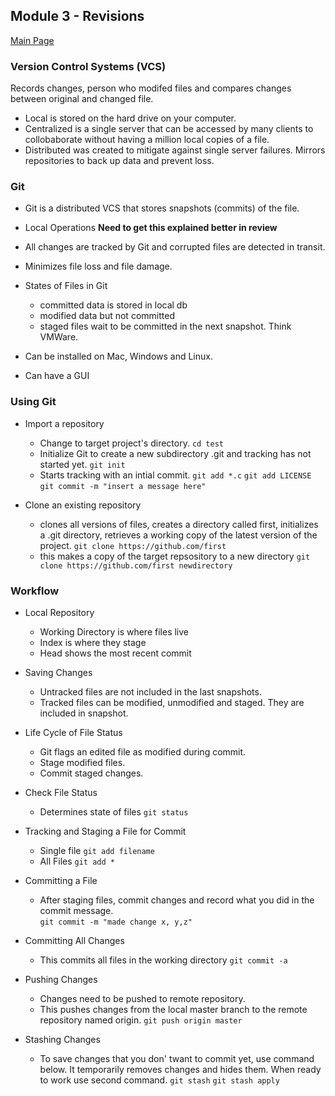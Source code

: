 ## Module 3 - Revisions
[Main Page](README.md)

### Version Control Systems (VCS)

Records changes, person who modifed files and compares changes between original and changed file. 
- Local is stored on the hard drive on your computer. 
- Centralized is a single server that can be accessed by many clients to collobaborate without having a million local copies of a file. 
- Distributed was created to mitigate against single server failures. Mirrors repositories to back up data and prevent loss. 

### Git

- Git is a distributed VCS that stores snapshots (commits) of the file.

- Local Operations **Need to get this explained better in review**

- All changes are tracked by Git and corrupted files are detected in transit.

-  Minimizes file loss and file damage.

- States of Files in Git
  - committed data is stored in local db
  - modified data but not committed
  - staged files wait to be committed in the next snapshot. Think VMWare.

- Can be installed on Mac, Windows and Linux.
- Can have a GUI

### Using Git

- Import a repository 
  - Change to target project's directory.
    ```cd test```
  - Initialize Git to create a new subdirectory .git and tracking has not started yet.
    ```git init```
  - Starts tracking with an intial commit.
    ```git add *.c```
    ```git add LICENSE```
    ```git commit -m "insert a message here"```

- Clone an existing repository
  - clones all versions of files, creates a directory called first, initializes a .git directory, retrieves a working copy of the latest version of the project.
    ```git clone https://github.com/first```
  - this makes a copy of the target repsository to a new directory
    ```git clone https://github.com/first newdirectory```

### Workflow
- Local Repository 
  - Working Directory is where files live
  - Index is where they stage
  - Head shows the most recent commit

- Saving Changes
  - Untracked files are not included in the last snapshots.
  - Tracked files can be modified, unmodified and staged. They are included in snapshot.

- Life Cycle of File Status
  - Git flags an edited file as modified during commit.
  - Stage modified files.
  - Commit staged changes.

- Check File Status
  - Determines state of files
    ```git status```

- Tracking and Staging a File for Commit
  - Single file
    ```git add filename```
  - All Files
    ```git add *```

- Committing a File
  - After staging files, commit changes and record what you did in the commit message.    
    ```git commit -m "made change x, y,z"```

- Committing All Changes
  - This commits all files in the working directory
    ```git commit -a```

- Pushing Changes
  - Changes need to be pushed to remote repository. 
  - This pushes changes from the local master branch to the remote repository named origin.
    ```git push origin master```

- Stashing Changes
  - To save changes that you don' twant to commit yet, use command below. It temporarily removes changes and hides them. When ready to work
use second command.
    ```git stash```
    ```git stash apply```
